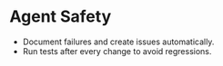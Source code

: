 # Agent Safety

- Document failures and create issues automatically.
- Run tests after every change to avoid regressions.
